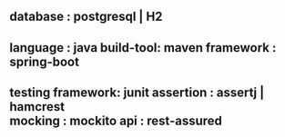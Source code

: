 database  : postgresql | H2
---
language  : java
build-tool: maven
framework : spring-boot
---
testing framework: junit
assertion        : assertj | hamcrest  
mocking          : mockito
api              : rest-assured
---





